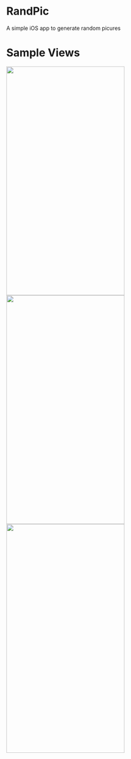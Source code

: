 # RandPic
A simple iOS app to generate random picures <br>
<h1>Sample Views</b></h1>
<p float="left">
<img src="https://user-images.githubusercontent.com/76846542/151670256-3def8f2e-2b9e-4e5c-b9ff-0a69ca48379c.png" width=310 height = 600>
<img src="https://user-images.githubusercontent.com/76846542/151670244-45824459-5680-487e-a345-e5dbcca3b943.png" width=310 height = 600>
<img src="https://user-images.githubusercontent.com/76846542/151670249-4660e516-7f08-4cf3-bbee-8dc059446719.png" width=310 height = 600>
</p>
